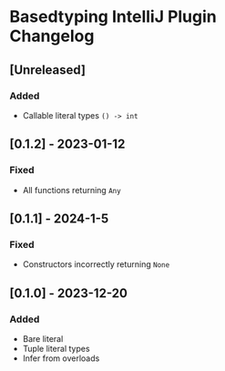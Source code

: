 <!-- Keep a Changelog guide -> https://keepachangelog.com -->

# Basedtyping IntelliJ Plugin Changelog

## [Unreleased]

### Added
- Callable literal types `() -> int`
 
## [0.1.2] - 2023-01-12

### Fixed
- All functions returning `Any`

## [0.1.1] - 2024-1-5

### Fixed
- Constructors incorrectly returning `None`

## [0.1.0] - 2023-12-20

### Added

- Bare literal
- Tuple literal types
- Infer from overloads

